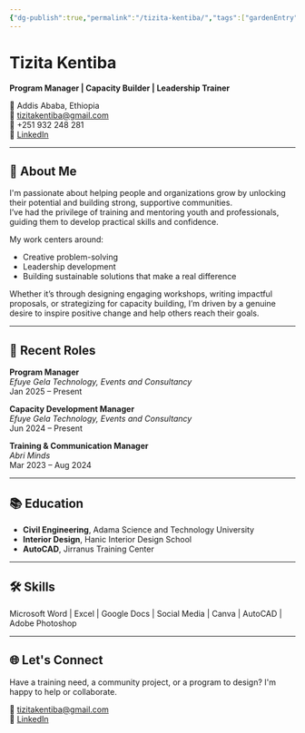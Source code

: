 ```yaml
---
{"dg-publish":true,"permalink":"/tizita-kentiba/","tags":["gardenEntry"],"dgHomeLink":true,"dgShowInlineTitle":true,"dgShowFileTree":true,"dgEnableSearch":true}
---
```


# Tizita Kentiba

**Program Manager | Capacity Builder | Leadership Trainer**

📍 Addis Ababa, Ethiopia  
📧 [tizitakentiba@gmail.com](mailto:tizitakentiba@gmail.com)  
📱 +251 932 248 281  
🔗 [LinkedIn](https://www.linkedin.com/in/tizita-kentiba/)

---

## 👋 About Me

I'm passionate about helping people and organizations grow by unlocking their potential and building strong, supportive communities.  
I’ve had the privilege of training and mentoring youth and professionals, guiding them to develop practical skills and confidence.

My work centers around:
- Creative problem-solving  
- Leadership development  
- Building sustainable solutions that make a real difference  

Whether it’s through designing engaging workshops, writing impactful proposals, or strategizing for capacity building, I’m driven by a genuine desire to inspire positive change and help others reach their goals.

---

## 💼 Recent Roles

**Program Manager**  
_Efuye Gela Technology, Events and Consultancy_  
Jan 2025 – Present  

**Capacity Development Manager**  
_Efuye Gela Technology, Events and Consultancy_  
Jun 2024 – Present  

**Training & Communication Manager**  
_Abri Minds_  
Mar 2023 – Aug 2024  

---

## 📚 Education

- **Civil Engineering**, Adama Science and Technology University  
- **Interior Design**, Hanic Interior Design School  
- **AutoCAD**, Jirranus Training Center  

---

## 🛠️ Skills

Microsoft Word | Excel | Google Docs | Social Media | Canva | AutoCAD | Adobe Photoshop

---

## 🌐 Let's Connect

Have a training need, a community project, or a program to design? I'm happy to help or collaborate.

📩 [tizitakentiba@gmail.com](mailto:tizitakentiba@gmail.com)  
🔗 [LinkedIn](https://www.linkedin.com/in/tizita-kentiba/)
